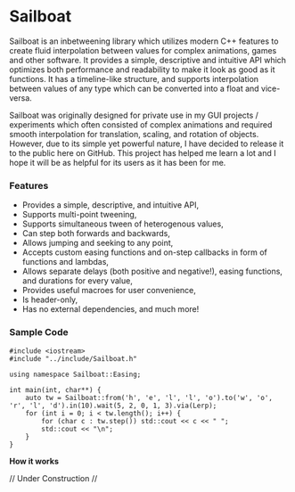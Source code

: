 # Sailboat
Sailboat is an inbetweening library which utilizes modern C++ features to create fluid interpolation between values for complex animations, games and other software. It provides a simple, descriptive and intuitive API which optimizes both performance and readability to make it look as good as it functions. It has a timeline-like structure, and supports interpolation between values of any type which can be converted into a float and vice-versa.

Sailboat was originally designed for private use in my GUI projects / experiments which often consisted of complex animations and required smooth interpolation for translation, scaling, and rotation of objects. However, due to its simple yet powerful nature, I have decided to release it to the public here on GitHub. This project has helped me learn a lot and I hope it will be as helpful for its users as it has been for me.

### Features
- Provides a simple, descriptive, and intuitive API,
- Supports multi-point tweening,
- Supports simultaneous tween of heterogenous values,
- Can step both forwards and backwards,
- Allows jumping and seeking to any point,
- Accepts custom easing functions and on-step callbacks in form of functions and lambdas,
- Allows separate delays (both positive and negative!), easing functions, and durations for every value,
- Provides useful macroes for user convenience,
- Is header-only,
- Has no external dependencies, and much more!

### Sample Code
```
#include <iostream>
#include "../include/Sailboat.h"

using namespace Sailboat::Easing;

int main(int, char**) {
    auto tw = Sailboat::from('h', 'e', 'l', 'l', 'o').to('w', 'o', 'r', 'l', 'd').in(10).wait(5, 2, 0, 1, 3).via(Lerp);
    for (int i = 0; i < tw.length(); i++) {
        for (char c : tw.step()) std::cout << c << " ";
        std::cout << "\n";
    }
}
```

**How it works**

// Under Construction //